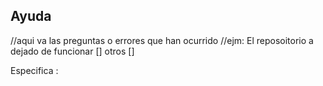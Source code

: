 ## Ayuda
//aqui va las preguntas o errores que han ocurrido
//ejm:
El reposoitorio a dejado de funcionar []
otros []

Especifica : 
